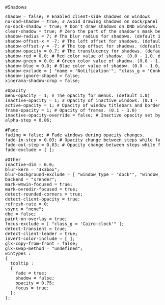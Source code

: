 #Shadows
<pre>shadow = false; # Enabled client-side shadows on windows
no-dnd-shadow = true; # Avoid drawing shadows on dock/panel windows.
no-dock-shadow = true; # Don't draw shadows on DND windows.
clear-shadow = true; # Zero the part of the shadow's mask behind the window (experimental).
shadow-radius = 7; # The blur radius for shadows. (default 12)
shadow-offset-x = -7; # The left offset for shadows. (default -15)
shadow-offset-y = -7; # The top offset for shadows. (default -15)
shadow-opacity = 0.7; # The translucency for shadows. (default .75)
shadow-red = 0.0; # Red color value of shadow. (0.0 - 1.0, defaults to 0)
shadow-green = 0.0; # Green color value of shadow. (0.0 - 1.0, defaults to 0)
shadow-blue = 0.0; # Blue color value of shadow. (0.0 - 1.0, defaults to 0)
shadow-exclude = [ "name = 'Notification'", "class_g = 'Conky'", "class_g ?= 'Notify-osd'", "class_g = 'Cairo-clock'" ]; # Exclude conditions for shadows.
shadow-ignore-shaped = false;
xinerama-shadow-crop = false;

#Opacity
menu-opacity = 1; # The opacity for menus. (default 1.0)
inactive-opacity = 1; # Opacity of inactive windows. (0.1 - 1.0)
active-opacity = 1; # Opacity of window titlebars and borders. (0.1 - 1.0)
frame-opacity = 1; # Opacity of frames. (0.1 - 1.0)
inactive-opacity-override = false; # Inactive opacity set by 'inactive-opacity' overrides value of _NET_WM_OPACITY.
alpha-step = 0.06;

#Fade
fading = false; # Fade windows during opacity changes.
fade-in-step = 0.03; # Opacity change between steps while fading in. (default 0.028).
fade-out-step = 0.03; # Opacity change between steps while fading out. (default 0.03).
fade-exclude = [ ];

#Other
inactive-dim = 0.0;
blur-kern = "3x3box";
blur-background-exclude = [ "window_type = 'dock'", "window_type = 'desktop'" ];
backend = "xrender";
mark-wmwin-focused = true;
mark-ovredir-focused = true;
detect-rounded-corners = true;
detect-client-opacity = true;
refresh-rate = 0;
vsync = "none";
dbe = false;
paint-on-overlay = true;
focus-exclude = [ "class_g = 'Cairo-clock'" ];
detect-transient = true;
detect-client-leader = true;
invert-color-include = [ ];
glx-copy-from-front = false;
glx-swap-method = "undefined";
wintypes : 
{
  tooltip : 
  {
    fade = true;
    shadow = false;
    opacity = 0.75;
    focus = true;
  };
};
</pre>
